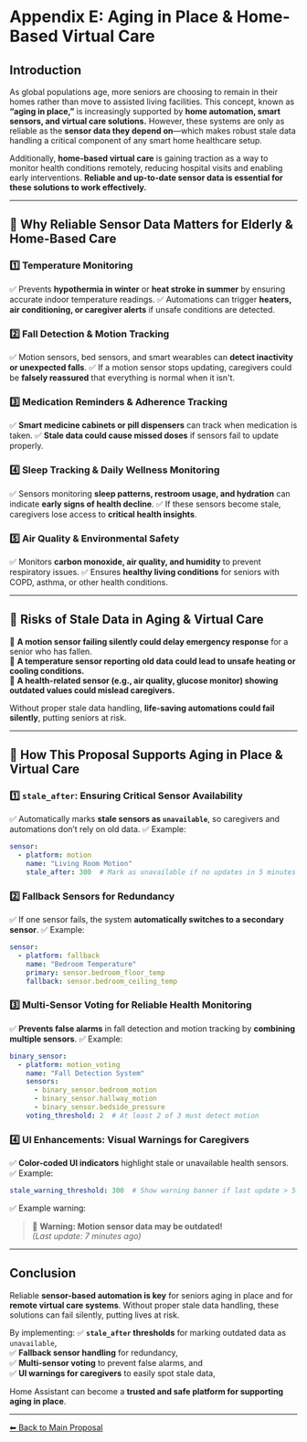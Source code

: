 # **Appendix E: Aging in Place & Home-Based Virtual Care**

## **Introduction**
As global populations age, more seniors are choosing to remain in their homes rather than move to assisted living facilities. This concept, known as **“aging in place,”** is increasingly supported by **home automation, smart sensors, and virtual care solutions.** However, these systems are only as reliable as the **sensor data they depend on**—which makes robust stale data handling a critical component of any smart home healthcare setup.

Additionally, **home-based virtual care** is gaining traction as a way to monitor health conditions remotely, reducing hospital visits and enabling early interventions. **Reliable and up-to-date sensor data is essential for these solutions to work effectively.**

---

## **🔹 Why Reliable Sensor Data Matters for Elderly & Home-Based Care**
### **1️⃣ Temperature Monitoring**
✅ Prevents **hypothermia in winter** or **heat stroke in summer** by ensuring accurate indoor temperature readings.
✅ Automations can trigger **heaters, air conditioning, or caregiver alerts** if unsafe conditions are detected.

### **2️⃣ Fall Detection & Motion Tracking**
✅ Motion sensors, bed sensors, and smart wearables can **detect inactivity or unexpected falls**.
✅ If a motion sensor stops updating, caregivers could be **falsely reassured** that everything is normal when it isn't.

### **3️⃣ Medication Reminders & Adherence Tracking**
✅ **Smart medicine cabinets or pill dispensers** can track when medication is taken.
✅ **Stale data could cause missed doses** if sensors fail to update properly.

### **4️⃣ Sleep Tracking & Daily Wellness Monitoring**
✅ Sensors monitoring **sleep patterns, restroom usage, and hydration** can indicate **early signs of health decline**.
✅ If these sensors become stale, caregivers lose access to **critical health insights**.

### **5️⃣ Air Quality & Environmental Safety**
✅ Monitors **carbon monoxide, air quality, and humidity** to prevent respiratory issues.
✅ Ensures **healthy living conditions** for seniors with COPD, asthma, or other health conditions.

---

## **🔹 Risks of Stale Data in Aging & Virtual Care**
🚨 **A motion sensor failing silently could delay emergency response** for a senior who has fallen.  
🚨 **A temperature sensor reporting old data could lead to unsafe heating or cooling conditions.**  
🚨 **A health-related sensor (e.g., air quality, glucose monitor) showing outdated values could mislead caregivers.**  

Without proper stale data handling, **life-saving automations could fail silently**, putting seniors at risk.

---

## **🔹 How This Proposal Supports Aging in Place & Virtual Care**
### **1️⃣ `stale_after`: Ensuring Critical Sensor Availability**
✅ Automatically marks **stale sensors as `unavailable`**, so caregivers and automations don’t rely on old data.
✅ Example:
```yaml
sensor:
  - platform: motion
    name: "Living Room Motion"
    stale_after: 300  # Mark as unavailable if no updates in 5 minutes
```

### **2️⃣ Fallback Sensors for Redundancy**
✅ If one sensor fails, the system **automatically switches to a secondary sensor**.
✅ Example:
```yaml
sensor:
  - platform: fallback
    name: "Bedroom Temperature"
    primary: sensor.bedroom_floor_temp
    fallback: sensor.bedroom_ceiling_temp
```

### **3️⃣ Multi-Sensor Voting for Reliable Health Monitoring**
✅ **Prevents false alarms** in fall detection and motion tracking by **combining multiple sensors**.
✅ Example:
```yaml
binary_sensor:
  - platform: motion_voting
    name: "Fall Detection System"
    sensors:
      - binary_sensor.bedroom_motion
      - binary_sensor.hallway_motion
      - binary_sensor.bedside_pressure
    voting_threshold: 2  # At least 2 of 3 must detect motion
```

### **4️⃣ UI Enhancements: Visual Warnings for Caregivers**
✅ **Color-coded UI indicators** highlight stale or unavailable health sensors.
✅ Example:
```yaml
stale_warning_threshold: 300  # Show warning banner if last update > 5 min
```
✅ Example warning:
> 🚨 **Warning: Motion sensor data may be outdated!**  
> _(Last update: 7 minutes ago)_

---

## **Conclusion**
Reliable **sensor-based automation is key** for seniors aging in place and for **remote virtual care systems**. Without proper stale data handling, these solutions can fail silently, putting lives at risk.

By implementing:
✅ **`stale_after` thresholds** for marking outdated data as `unavailable`,  
✅ **Fallback sensor handling** for redundancy,  
✅ **Multi-sensor voting** to prevent false alarms, and  
✅ **UI warnings for caregivers** to easily spot stale data,  

Home Assistant can become a **trusted and safe platform for supporting aging in place**.

---

[⬅ Back to Main Proposal](README.md)
